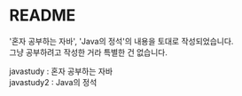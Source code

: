 README
========

'혼자 공부하는 자바', 'Java의 정석'의 내용을 토대로 작성되었습니다.  
그냥 공부하려고 작성한 거라 특별한 건 없습니다.

javastudy : 혼자 공부하는 자바  
javastudy2 : Java의 정석